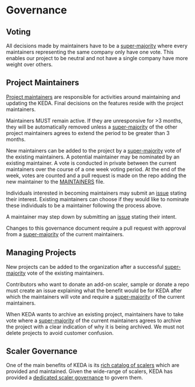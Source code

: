 # Governance

## Voting

All decisions made by maintainers have to be a [super-majority](https://en.wikipedia.org/wiki/Supermajority#Two-thirds_vote) where every maintainers representing the same company only have one vote. This enables our project to be neutral and not have a single company have more weight over others.

## Project Maintainers

[Project maintainers](MAINTAINERS.md) are responsible for activities around
maintaining and updating the KEDA. Final decisions on the features
reside with the project maintainers.

Maintainers MUST remain active. If they are unresponsive for >3 months, they
will be automatically removed unless a
[super-majority](https://en.wikipedia.org/wiki/Supermajority#Two-thirds_vote) of
the other project maintainers agrees to extend the period to be greater than 3
months.

New maintainers can be added to the project by a
[super-majority](https://en.wikipedia.org/wiki/Supermajority#Two-thirds_vote)
vote of the existing maintainers. A potential maintainer may be nominated by an
existing maintainer. A vote is conducted in private between the current
maintainers over the course of a one week voting period. At the end of the week,
votes are counted and a pull request is made on the repo adding the new
maintainer to the [MAINTAINERS](MAINTAINERS.md) file.

Individuals interested in becoming maintainers may submit an [issue](https://github.com/kedacore/governance/issues/new)
stating their interest.  Existing maintainers can choose if they would
like to nominate these individuals to be a maintainer following the process
above.

A maintainer may step down by submitting an
[issue](https://github.com/kedacore/governance/issues/new) stating their intent.

Changes to this governance document require a pull request with approval from a
[super-majority](https://en.wikipedia.org/wiki/Supermajority#Two-thirds_vote) of
the current maintainers.

## Managing Projects

New projects can be added to the organization after a successful
[super-majority](https://en.wikipedia.org/wiki/Supermajority#Two-thirds_vote)
vote of the existing maintainers.

Contributors who want to donate an add-on scaler, sample or donate a repo must
create an issue explaining what the benefit would be for KEDA after which the
maintainers will vote and require a [super-majority](https://en.wikipedia.org/wiki/Supermajority#Two-thirds_vote)
of the current maintainers.

When KEDA wants to archive an existing project, maintainers have to take vote where  a [super-majority](https://en.wikipedia.org/wiki/Supermajority#Two-thirds_vote) of the current maintainers agrees to archive the project with a clear indication of why it is being archived. We must not delete projects to avoid customer confusion.

## Scaler Governance

One of the main benefits of KEDA is its [rich catalog of scalers](https://keda.sh/docs/latest/scalers/) which are provided and maintained. Given the wide-range of scalers, KEDA has provided a [dedicated scaler governance](SCALERS.md) to govern them.

